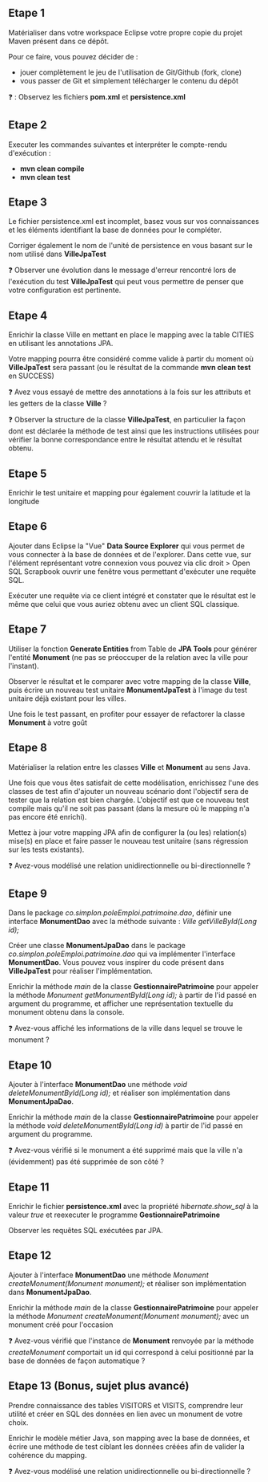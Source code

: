 ## Etape 1

Matérialiser dans votre workspace Eclipse votre propre copie du projet Maven présent dans ce dépôt.

Pour ce faire, vous pouvez décider de :

- jouer complètement le jeu de l'utilisation de Git/Github (fork, clone)
- vous passer de Git et simplement télécharger le contenu du dépôt

:question: : Observez les fichiers **pom.xml** et **persistence.xml**

## Etape 2

Executer les commandes suivantes et interpréter le compte-rendu d'exécution : 

- **mvn clean compile**
- **mvn clean test**

## Etape 3

Le fichier persistence.xml est incomplet, basez vous sur vos connaissances et les éléments identifiant la base de données pour le compléter.

Corriger également le nom de l'unité de persistence en vous basant sur le nom utilisé dans **VilleJpaTest**

:question: Observer une évolution dans le message d'erreur rencontré lors de l'exécution du test **VilleJpaTest** qui peut vous permettre de penser que votre configuration est pertinente.

## Etape 4

Enrichir la classe Ville en mettant en place le mapping avec la table CITIES en utilisant les annotations JPA.

Votre mapping pourra être considéré comme valide à partir du moment où **VilleJpaTest** sera passant (ou le résultat de la commande **mvn clean test** en SUCCESS)

:question: Avez vous essayé de mettre des annotations à la fois sur les attributs et les getters de la classe **Ville** ?

:question: Observer la structure de la classe **VilleJpaTest**, en particulier la façon dont est déclarée la méthode de test ainsi que les instructions utilisées pour vérifier la bonne correspondance entre le résultat attendu et le résultat obtenu.

## Etape 5

Enrichir le test unitaire et mapping pour également couvrir la latitude et la longitude

## Etape 6

Ajouter dans Eclipse la "Vue" **Data Source Explorer** qui vous permet de vous connecter à la base de données et de l'explorer.
Dans cette vue, sur l'élément représentant votre connexion vous pouvez via clic droit > Open SQL Scrapbook ouvrir une fenêtre vous permettant d'exécuter une requête SQL.

Exécuter une requête via ce client intégré et constater que le résultat est le même que celui que vous auriez obtenu avec un client SQL classique.

## Etape 7

Utiliser la fonction **Generate Entities** from Table de **JPA Tools** pour générer l'entité **Monument** (ne pas se préoccuper de la relation avec la ville pour l'instant).

Observer le résultat et le comparer avec votre mapping de la classe **Ville**, puis écrire un nouveau test unitaire **MonumentJpaTest** à l'image du test unitaire déjà existant pour les villes.

Une fois le test passant, en profiter pour essayer de refactorer la classe **Monument** à votre goût

## Etape 8

Matérialiser la relation entre les classes **Ville** et **Monument** au sens Java.

Une fois que vous êtes satisfait de cette modélisation, enrichissez l'une des classes de test afin d'ajouter un nouveau scénario dont l'objectif sera de tester que la relation est bien chargée. L'objectif est que ce nouveau test compile mais qu'il ne soit pas passant (dans la mesure où le mapping n'a pas encore été enrichi).

Mettez à jour votre mapping JPA afin de configurer la (ou les) relation(s) mise(s) en place et faire passer le nouveau test unitaire (sans régression sur les tests existants).

:question: Avez-vous modélisé une relation unidirectionnelle ou bi-directionnelle ?

## Etape 9

Dans le package *co.simplon.poleEmploi.patrimoine.dao*, définir une interface **MonumentDao** avec la méthode suivante : *Ville getVilleById(Long id);*

Créer une classe **MonumentJpaDao** dans le package *co.simplon.poleEmploi.patrimoine.dao* qui va implémenter l'interface **MonumentDao**. Vous pouvez vous inspirer du code présent dans **VilleJpaTest** pour réaliser l'implémentation.

Enrichir la méthode *main* de la classe **GestionnairePatrimoine** pour appeler la méthode *Monument getMonumentById(Long id);* à partir de l'id passé en argument du programme, et afficher une représentation textuelle du monument obtenu dans la console.

:question: Avez-vous affiché les informations de la ville dans lequel se trouve le monument ?

## Etape 10

Ajouter à l'interface **MonumentDao** une méthode *void deleteMonumentById(Long id);* et réaliser son implémentation dans **MonumentJpaDao**.

Enrichir la méthode *main* de la classe **GestionnairePatrimoine** pour appeler la méthode *void deleteMonumentById(Long id)* à partir de l'id passé en argument du programme.

:question: Avez-vous vérifié si le monument a été supprimé mais que la ville n'a (évidemment) pas été supprimée de son côté ?

## Etape 11

Enrichir le fichier **persistence.xml** avec la propriété *hibernate.show_sql* à la valeur *true* et reexecuter le programme **GestionnairePatrimoine**

Observer les requêtes SQL exécutées par JPA.

## Etape 12

Ajouter à l'interface **MonumentDao** une méthode *Monument createMonument(Monument monument);* et réaliser son implémentation dans **MonumentJpaDao**.

Enrichir la méthode *main* de la classe **GestionnairePatrimoine** pour appeler la méthode *Monument createMonument(Monument monument);* avec un monument créé pour l'occasion

:question: Avez-vous vérifié que l'instance de **Monument** renvoyée par la méthode *createMonument* comportait un id qui correspond à celui positionné par la base de données de façon automatique ?

## Etape 13 (Bonus, sujet plus avancé)

Prendre connaissance des tables VISITORS et VISITS, comprendre leur utilité et créer en SQL des données en lien avec un monument de votre choix.

Enrichir le modèle métier Java, son mapping avec la base de données, et écrire une méthode de test ciblant les données créées afin de valider la cohérence du mapping.

:question: Avez-vous modélisé une relation unidirectionnelle ou bi-directionnelle ?

